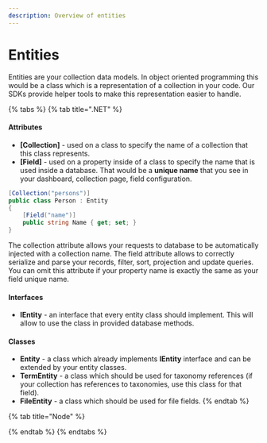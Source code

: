 ```yaml
---
description: Overview of entities
---
```


# Entities

Entities are your collection data models. In object oriented programming this would be a class which is a representation of a collection in your code. Our SDKs provide helper tools to make this representation easier to handle.

{% tabs %}
{% tab title=".NET" %}
#### Attributes

* **\[Collection\]** - used on a class to specify the name of a collection that this class represents.
* **\[Field\]** - used on a property inside of a class to specify the name that is used inside a database. That would be a **unique name** that you see in your dashboard, collection page, field configuration.

```csharp
[Collection("persons")]
public class Person : Entity
{
    [Field("name")]
    public string Name { get; set; }
}
```

The collection attribute allows your requests to database to be automatically injected with a collection name. The field attribute allows to correctly serialize and parse your records, filter, sort, projection and update queries. You can omit this attribute if your property name is exactly the same as your field unique name.

#### Interfaces

* **IEntity** - an interface that every entity class should implement. This will allow to use the class in provided database methods.

#### Classes

* **Entity** - a class which already implements **IEntity** interface and can be extended by your entity classes.
* **TermEntity** - a class which should be used for taxonomy references \(if your collection has references to taxonomies, use this class for that field\).
* **FileEntity** - a class which should be used for file fields.
{% endtab %}

{% tab title="Node" %}

{% endtab %}
{% endtabs %}

